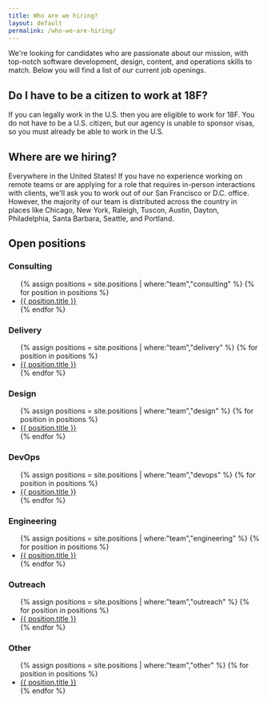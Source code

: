 ```yaml
---
title: Who are we hiring?
layout: default
permalink: /who-we-are-hiring/
---
```

We're looking for candidates who are passionate about our mission, with top-notch software development, design, content, and operations skills to match. Below you will find a list of our current job openings. 

## Do I have to be a citizen to work at 18F? 

If you can legally work in the U.S. then you are eligible to work for 18F. You do not have to be a U.S. citizen, but our agency is unable to sponsor visas, so you must already be able to work in the U.S. 

## Where are we hiring?

Everywhere in the United States! If you have no experience working on remote teams or are applying for a role that requires in-person interactions with clients, we'll ask you to work out of our San Francisco or D.C. office. However, the majority of our team is distributed across the country in places like Chicago, New York, Raleigh, Tuscon, Austin, Dayton, Philadelphia, Santa Barbara, Seattle, and Portland.

## Open positions

<h3>Consulting</h3>
<ul>
{% assign positions = site.positions | where:"team","consulting" %}
{% for position in positions %}
    <li><a href="{{site.baseurl}}{{ position.url }}">{{ position.title }}</a></li>
{% endfor %}
</ul>

<h3>Delivery</h3>
<ul>
{% assign positions = site.positions | where:"team","delivery" %}
{% for position in positions %}
    <li><a href="{{site.baseurl}}{{ position.url }}">{{ position.title }}</a></li>
{% endfor %}
</ul>

<h3>Design</h3>
<ul>
{% assign positions = site.positions | where:"team","design" %}
{% for position in positions %}
    <li><a href="{{site.baseurl}}{{ position.url }}">{{ position.title }}</a></li>
{% endfor %}
</ul>

<h3>DevOps</h3>
<ul>
{% assign positions = site.positions | where:"team","devops" %}
{% for position in positions %}
    <li><a href="{{site.baseurl}}{{ position.url }}">{{ position.title }}</a></li>
{% endfor %}
</ul>


<h3>Engineering</h3>
<ul>
{% assign positions = site.positions | where:"team","engineering" %}
{% for position in positions %}
    <li><a href="{{site.baseurl}}{{ position.url }}">{{ position.title }}</a></li>
{% endfor %}
</ul>

<h3>Outreach</h3>
<ul>
{% assign positions = site.positions | where:"team","outreach" %}
{% for position in positions %}
    <li><a href="{{site.baseurl}}{{ position.url }}">{{ position.title }}</a></li>
{% endfor %}
</ul>

<h3>Other</h3>
<ul>
{% assign positions = site.positions | where:"team","other" %}
{% for position in positions %}
    <li><a href="{{site.baseurl}}{{ position.url }}">{{ position.title }}</a></li>
{% endfor %}
</ul>